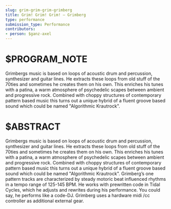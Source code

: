 ```yaml
---
slug: grim-grim-grim-grimberg
title: Grim! Grim! Grim! – Grimberg
type: performance
submission_type: Performance
contributors:
- person: $ganz-axel
---
```


# $PROGRAM_NOTE

Grimbergs music is based on loops of acoustic drum and percussion, synthesizer and guitar lines. He extracts these loops from old stuff of the 70ties and sometimes he creates them on his own. This enriches his tunes with a patina, a warm atmosphere of psychedelic scapes between ambient and progressive rock. Combined with choppy structures of contemporary pattern based music this turns out a unique hybrid of a fluent groove based sound which could be named "Algorithmic Krautrock".

# $ABSTRACT

Grimbergs music is based on loops of acoustic drum and percussion, synthesizer and guitar lines. He extracts these loops from old stuff of the 70ties and sometimes he creates them on his own. This enriches his tunes with a patina, a warm atmosphere of psychedelic scapes between ambient and progressive rock. Combined with choppy structures of contemporary pattern based music this turns out a unique hybrid of a fluent groove based sound which could be named "Algorithmic Krautrock". Grimberg’s one pattern tracks are characterized by steady motoric beat influenced rhythms in a tempo range of 125-145 BPM. He works with prewritten code in Tidal Cycles, which he adjusts and rewrites during his performance. You could say, he performs like a code-DJ. Grimberg uses a hardware midi /cc controller as additional external gear.